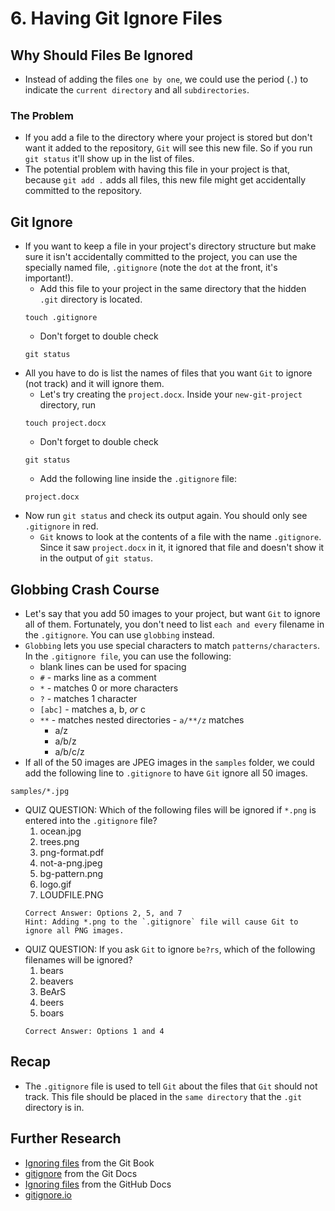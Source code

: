 # 6. Having Git Ignore Files
## Why Should Files Be Ignored
- Instead of adding the files `one by one`, we could use the period (`.`) to indicate the `current directory` and all `subdirectories`.

### The Problem
- If you add a file to the directory where your project is stored but don't want it added to the repository, `Git` will see this new file. So if you run `git status` it'll show up in the list of files.
- The potential problem with having this file in your project is that, because `git add .` adds all files, this new file might get accidentally committed to the repository.

## Git Ignore
- If you want to keep a file in your project's directory structure but make sure it isn't accidentally committed to the project, you can use the specially named file, `.gitignore` (note the `dot` at the front, it's important!).
  - Add this file to your project in the same directory that the hidden `.git` directory is located.
  ```
  touch .gitignore
  ```
  - Don't forget to double check
  ```
  git status
  ```
- All you have to do is list the names of files that you want `Git` to ignore (not track) and it will ignore them.
  - Let's try creating the `project.docx`. Inside your `new-git-project` directory, run
  ```
  touch project.docx
  ```
  - Don't forget to double check
  ```
  git status
  ```
  - Add the following line inside the `.gitignore` file:
  ```
  project.docx
  ```
- Now run `git status` and check its output again. You should only see `.gitignore` in red.
  - `Git` knows to look at the contents of a file with the name `.gitignore`. Since it saw `project.docx` in it, it ignored that file and doesn't show it in the output of `git status`.

## Globbing Crash Course
- Let's say that you add 50 images to your project, but want `Git` to ignore all of them. Fortunately, you don't need to list `each and every` filename in the `.gitignore`. You can use `globbing` instead.
- `Globbing` lets you use special characters to match `patterns/characters`. In the `.gitignore file`, you can use the following:
  - blank lines can be used for spacing
  - `#` - marks line as a comment
  - `*` - matches 0 or more characters
  - `?` - matches 1 character
  - `[abc]` - matches a, b, _or_ c
  - `**` - matches nested directories - `a/**/z` matches
    - a/z
    - a/b/z
    - a/b/c/z
- If all of the 50 images are JPEG images in the `samples` folder, we could add the following line to `.gitignore` to have `Git` ignore all 50 images.
```
samples/*.jpg
```

- QUIZ QUESTION: Which of the following files will be ignored if `*.png` is entered into the `.gitignore` file?
  1. ocean.jpg
  2. trees.png
  3. png-format.pdf
  4. not-a-png.jpeg
  5. bg-pattern.png
  6. logo.gif
  7. LOUDFILE.PNG
  ```
  Correct Answer: Options 2, 5, and 7
  Hint: Adding *.png to the `.gitignore` file will cause Git to ignore all PNG images.
  ```
- QUIZ QUESTION: If you ask `Git` to ignore `be?rs`, which of the following filenames will be ignored?
  1. bears
  2. beavers
  3. BeArS
  4. beers
  5. boars
  ```
  Correct Answer: Options 1 and 4
  ```

## Recap
- The `.gitignore` file is used to tell `Git` about the files that `Git` should not track. This file should be placed in the `same directory` that the `.git` directory is in.

## Further Research
- [Ignoring files](https://git-scm.com/book/en/v2/Git-Basics-Recording-Changes-to-the-Repository#Ignoring-Files) from the Git Book
- [gitignore](https://git-scm.com/docs/gitignore#_pattern_format) from the Git Docs
- [Ignoring files](https://help.github.com/articles/ignoring-files/) from the GitHub Docs
- [gitignore.io](https://www.gitignore.io/)